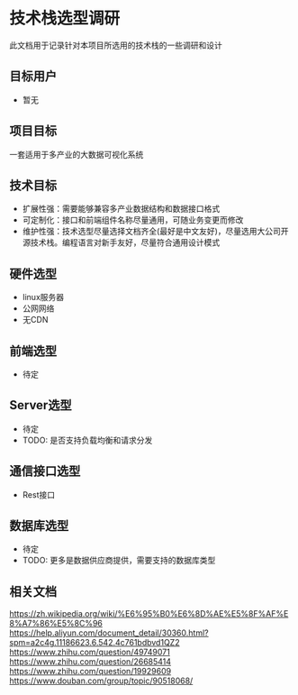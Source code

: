 # 技术栈选型调研
  此文档用于记录针对本项目所选用的技术栈的一些调研和设计
## 目标用户
- 暂无

## 项目目标
  一套适用于多产业的大数据可视化系统

## 技术目标
- 扩展性强：需要能够兼容多产业数据结构和数据接口格式
- 可定制化：接口和前端组件名称尽量通用，可随业务变更而修改
- 维护性强：技术选型尽量选择文档齐全(最好是中文友好)，尽量选用大公司开源技术栈。编程语言对新手友好，尽量符合通用设计模式

## 硬件选型
- linux服务器
- 公网网络
- 无CDN

## 前端选型
- 待定

## Server选型
- 待定
- TODO: 是否支持负载均衡和请求分发

## 通信接口选型
- Rest接口

## 数据库选型
- 待定
- TODO: 更多是数据供应商提供，需要支持的数据库类型

## 相关文档
https://zh.wikipedia.org/wiki/%E6%95%B0%E6%8D%AE%E5%8F%AF%E8%A7%86%E5%8C%96
https://help.aliyun.com/document_detail/30360.html?spm=a2c4g.11186623.6.542.4c761bdbvd1QZ2
https://www.zhihu.com/question/49749071
https://www.zhihu.com/question/26685414
https://www.zhihu.com/question/19929609
https://www.douban.com/group/topic/90518068/
